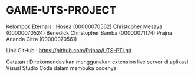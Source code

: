 # GAME-UTS-PROJECT

Kelompok Eternals :
Hosea (00000070562)
Christopher Mesaya (00000070524)
Benedick Christopher Bamba (00000071174)
Prajna Ananda Citra (00000070561)

Link GitHub : https://github.com/Prjnaa/UTS-PTI.git

Catatan :
Direkomendasikan menggunakan extension live server di aplikasi Visual Studio Code dalam membuka codenya.
